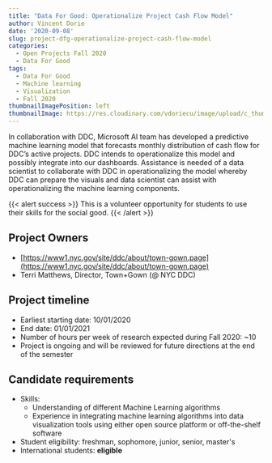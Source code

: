 ```yaml
---
title: "Data For Good: Operationalize Project Cash Flow Model"
author: Vincent Dorie
date: '2020-09-08'
slug: project-dfg-operationalize-project-cash-flow-model
categories:
  - Open Projects Fall 2020
  - Data For Good
tags:
  - Data For Good
  - Machine learning
  - Visualization
  - Fall 2020
thumbnailImagePosition: left
thumbnailImage: https://res.cloudinary.com/vdoriecu/image/upload/c_thumb,w_200,g_face/v1579390130/finance_chart_lefkfn.png
---
```


In collaboration with DDC, Microsoft AI team has developed a predictive machine learning model that forecasts monthly distribution of cash flow for DDC’s active projects. DDC intends to operationalize this model and possibly integrate into our dashboards.  Assistance is needed of a data scientist to collaborate with DDC in operationalizing the model whereby DDC can prepare the visuals and data scientist can assist with operationalizing the machine learning components.

<!--more-->

{{< alert success >}}
This is a volunteer opportunity for students to use their skills for the social good.
{{< /alert >}}

## Project Owners
+ [https://www1.nyc.gov/site/ddc/about/town-gown.page](https://www1.nyc.gov/site/ddc/about/town-gown.page)
+ Terri Matthews, Director, Town+Gown (@ NYC DDC)

## Project timeline
+ Earliest starting date: 10/01/2020
+ End date: 01/01/2021
+ Number of hours per week of research expected during Fall 2020: ~10
+ Project is ongoing and will be reviewed for future directions at the end of the semester

## Candidate requirements
+ Skills:
  - Understanding of different Machine Learning algorithms
  - Experience in integrating machine learning algorithms into data visualization tools using either open source platform or off-the-shelf software 
+ Student eligibility: freshman, sophomore, junior, senior, master's
+ International students: **eligible**

